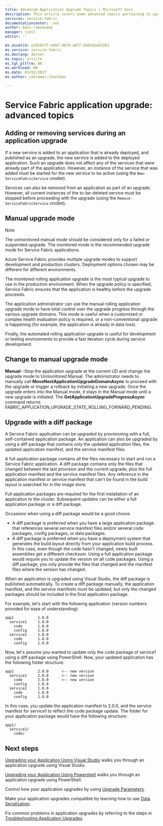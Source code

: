 ```yaml
---
title: Advanced Application Upgrade Topics | Microsoft Docs
description: This article covers some advanced topics pertaining to upgrading a Service Fabric application.
services: service-fabric
documentationcenter: .net
author: mani-ramaswamy
manager: timlt
editor: ''

ms.assetid: e29585ff-e96f-46f4-a07f-6682bbe63281
ms.service: service-fabric
ms.devlang: dotnet
ms.topic: article
ms.tgt_pltfrm: NA
ms.workload: NA
ms.date: 03/02/2017
ms.author: subramar;chackdan

---
```

# Service Fabric application upgrade: advanced topics
## Adding or removing services during an application upgrade
If a new service is added to an application that is already deployed, and published as an upgrade, the new service is added to the deployed application.  Such an upgrade does not affect any of the services that were already part of the application. However, an instance of the service that was added must be started for the new service to be active (using the `New-ServiceFabricService` cmdlet).

Services can also be removed from an application as part of an upgrade. However, all current instances of the to-be-deleted service must be stopped before proceeding with the upgrade (using the `Remove-ServiceFabricService` cmdlet).

## Manual upgrade mode
> [!NOTE]
> The unmonitored manual mode should be considered only for a failed or suspended upgrade. The monitored mode is the recommended upgrade mode for Service Fabric applications.
>
>

Azure Service Fabric provides multiple upgrade modes to support development and production clusters. Deployment options chosen may be different for different environments.

The monitored rolling application upgrade is the most typical upgrade to use in the production environment. When the upgrade policy is specified, Service Fabric ensures that the application is healthy before the upgrade proceeds.

 The application administrator can use the manual rolling application upgrade mode to have total control over the upgrade progress through the various upgrade domains. This mode is useful when a customized or complex health evaluation policy is required, or a non-conventional upgrade is happening (for example, the application is already in data loss).

Finally, the automated rolling application upgrade is useful for development or testing environments to provide a fast iteration cycle during service development.

## Change to manual upgrade mode
**Manual**--Stop the application upgrade at the current UD and change the upgrade mode to Unmonitored Manual. The administrator needs to manually call **MoveNextApplicationUpgradeDomainAsync** to proceed with the upgrade or trigger a rollback by initiating a new upgrade. Once the upgrade enters into the Manual mode, it stays in the Manual mode until a new upgrade is initiated. The **GetApplicationUpgradeProgressAsync** command returns FABRIC\_APPLICATION\_UPGRADE\_STATE\_ROLLING\_FORWARD\_PENDING.

## Upgrade with a diff package
A Service Fabric application can be upgraded by provisioning with a full, self-contained application package. An application can also be upgraded by using a diff package that contains only the updated application files, the updated application manifest, and the service manifest files.

A full application package contains all the files necessary to start and run a Service Fabric application. A diff package contains only the files that changed between the last provision and the current upgrade, plus the full application manifest and the service manifest files. Any reference in the application manifest or service manifest that can't be found in the build layout is searched for in the image store.

Full application packages are required for the first installation of an application to the cluster. Subsequent updates can be either a full application package or a diff package.

Occasions when using a diff package would be a good choice:

* A diff package is preferred when you have a large application package that references several service manifest files and/or several code packages, config packages, or data packages.
* A diff package is preferred when you have a deployment system that generates the build layout directly from your application build process. In this case, even though the code hasn't changed, newly built assemblies get a different checksum. Using a full application package would require you to update the version on all code packages. Using a diff package, you only provide the files that changed and the manifest files where the version has changed.

When an application is upgraded using Visual Studio, the diff package is published automatically. To create a diff package manually, the application manifest, and the service manifests must be updated, but only the changed packages should be included in the final application package.

For example, let's start with the following application (version numbers provided for ease of understanding):

```text
app1           1.0.0
  service1     1.0.0
    code       1.0.0
    config     1.0.0
  service2     1.0.0
    code       1.0.0
    config     1.0.0
```

Now, let's assume you wanted to update only the code package of service1 using a diff package using PowerShell. Now, your updated application has the following folder structure:

```text
app1           2.0.0      <-- new version
  service1     2.0.0      <-- new version
    code       2.0.0      <-- new version
    config     1.0.0
  service2     1.0.0
    code       1.0.0
    config     1.0.0
```

In this case, you update the application manifest to 2.0.0, and the service manifest for service1 to reflect the code package update. The folder for your application package would have the following structure:

```text
app1/
  service1/
    code/
```

## Next steps
[Upgrading your Application Using Visual Studio](service-fabric-application-upgrade-tutorial.md) walks you through an application upgrade using Visual Studio.

[Upgrading your Application Using Powershell](service-fabric-application-upgrade-tutorial-powershell.md) walks you through an application upgrade using PowerShell.

Control how your application upgrades by using [Upgrade Parameters](service-fabric-application-upgrade-parameters.md).

Make your application upgrades compatible by learning how to use [Data Serialization](service-fabric-application-upgrade-data-serialization.md).

Fix common problems in application upgrades by referring to the steps in [Troubleshooting Application Upgrades](service-fabric-application-upgrade-troubleshooting.md).

